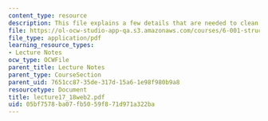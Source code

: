 ```yaml
---
content_type: resource
description: This file explains a few details that are needed to clean up of implementation.
file: https://ol-ocw-studio-app-qa.s3.amazonaws.com/courses/6-001-structure-and-interpretation-of-computer-programs-spring-2005/05bf7578ba07fb5059f871d971a322ba_lecture17_18web2.pdf
file_type: application/pdf
learning_resource_types:
- Lecture Notes
ocw_type: OCWFile
parent_title: Lecture Notes
parent_type: CourseSection
parent_uid: 7651cc87-35de-317d-15a6-1e98f980b9a8
resourcetype: Document
title: lecture17_18web2.pdf
uid: 05bf7578-ba07-fb50-59f8-71d971a322ba
---
```

